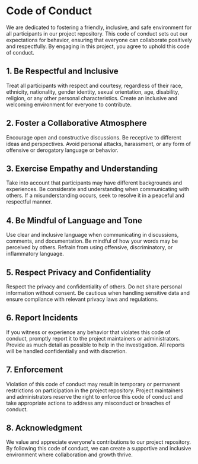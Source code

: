 # Code of Conduct

We are dedicated to fostering a friendly, inclusive, and safe environment for all participants in our project repository. This code of conduct sets out our expectations for behavior, ensuring that everyone can collaborate positively and respectfully. By engaging in this project, you agree to uphold this code of conduct.

## 1. Be Respectful and Inclusive

Treat all participants with respect and courtesy, regardless of their race, ethnicity, nationality, gender identity, sexual orientation, age, disability, religion, or any other personal characteristics. Create an inclusive and welcoming environment for everyone to contribute.

## 2. Foster a Collaborative Atmosphere

Encourage open and constructive discussions. Be receptive to different ideas and perspectives. Avoid personal attacks, harassment, or any form of offensive or derogatory language or behavior.

## 3. Exercise Empathy and Understanding

Take into account that participants may have different backgrounds and experiences. Be considerate and understanding when communicating with others. If a misunderstanding occurs, seek to resolve it in a peaceful and respectful manner.

## 4. Be Mindful of Language and Tone

Use clear and inclusive language when communicating in discussions, comments, and documentation. Be mindful of how your words may be perceived by others. Refrain from using offensive, discriminatory, or inflammatory language.

## 5. Respect Privacy and Confidentiality

Respect the privacy and confidentiality of others. Do not share personal information without consent. Be cautious when handling sensitive data and ensure compliance with relevant privacy laws and regulations.

## 6. Report Incidents

If you witness or experience any behavior that violates this code of conduct, promptly report it to the project maintainers or administrators. Provide as much detail as possible to help in the investigation. All reports will be handled confidentially and with discretion.

## 7. Enforcement

Violation of this code of conduct may result in temporary or permanent restrictions on participation in the project repository. Project maintainers and administrators reserve the right to enforce this code of conduct and take appropriate actions to address any misconduct or breaches of conduct.

## 8. Acknowledgment

We value and appreciate everyone's contributions to our project repository. By following this code of conduct, we can create a supportive and inclusive environment where collaboration and growth thrive.

